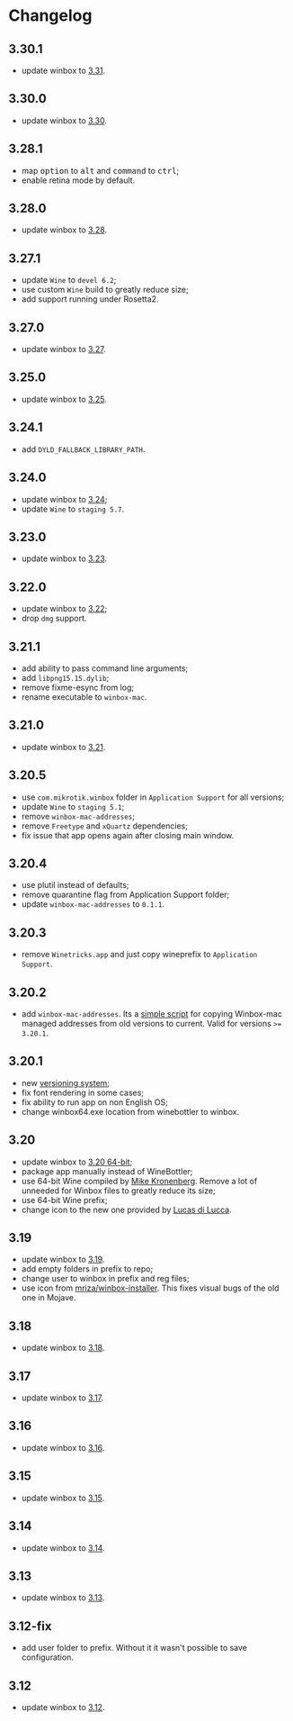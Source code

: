 # Changelog

## 3.30.1

- update winbox to [3.31](https://download.mikrotik.com/winbox/3.31/winbox64.exe).

## 3.30.0

- update winbox to [3.30](https://download.mikrotik.com/winbox/3.30/winbox64.exe).

## 3.28.1

- map <kbd>option</kbd> to <kbd>alt</kbd> and <kbd>command</kbd> to <kbd>ctrl</kbd>;
- enable retina mode by default.

## 3.28.0

- update winbox to [3.28](https://download.mikrotik.com/winbox/3.28/winbox64.exe).

## 3.27.1

- update `Wine` to `devel 6.2`;
- use custom `Wine` build to greatly reduce size;
- add support running under Rosetta2.

## 3.27.0

- update winbox to [3.27](https://download.mikrotik.com/winbox/3.27/winbox64.exe).

## 3.25.0

- update winbox to [3.25](https://download.mikrotik.com/winbox/3.25/winbox64.exe).

## 3.24.1

- add `DYLD_FALLBACK_LIBRARY_PATH`.

## 3.24.0

- update winbox to [3.24](https://download.mikrotik.com/winbox/3.24/winbox64.exe);
- update `Wine` to `staging 5.7`.

## 3.23.0

- update winbox to [3.23](https://download.mikrotik.com/winbox/3.23/winbox64.exe).

## 3.22.0

- update winbox to [3.22](https://download.mikrotik.com/winbox/3.22/winbox64.exe);
- drop `dmg` support.

## 3.21.1

- add ability to pass command line arguments;
- add `libpng15.15.dylib`;
- remove fixme-esync from log;
- rename executable to `winbox-mac`.

## 3.21.0

- update winbox to [3.21](https://download.mikrotik.com/winbox/3.21/winbox64.exe).

## 3.20.5

- use `com.mikrotik.winbox` folder in `Application Support` for all versions;
- update `Wine` to `staging 5.1`;
- remove `winbox-mac-addresses`;
- remove `Freetype` and `xQuartz` dependencies;
- fix issue that app opens again after closing main window.

## 3.20.4

- use plutil instead of defaults;
- remove quarantine flag from Application Support folder;
- update `winbox-mac-addresses` to `0.1.1`.

## 3.20.3

- remove `Winetricks.app` and just copy wineprefix to `Application Support`.

## 3.20.2

- add `winbox-mac-addresses`. Its a [simple script](https://github.com/nrlquaker/winbox-mac-addresses) for copying Winbox-mac managed addresses from old versions to current. Valid for versions `>= 3.20.1`.

## 3.20.1

- new [versioning system](VERSIONING.md);
- fix font rendering in some cases;
- fix ability to run app on non English OS;
- change winbox64.exe location from winebottler to winbox.

## 3.20

- update winbox to [3.20 64-bit](https://download.mikrotik.com/winbox/3.20/winbox64.exe);
- package app manually instead of WineBottler;
- use 64-bit Wine compiled by [Mike Kronenberg](http://winebottler.kronenberg.org/specifications). Remove a lot of unneeded for Winbox files to greatly reduce its size;
- use 64-bit Wine prefix;
- change icon to the new one provided by [Lucas di Lucca](https://github.com/luccaccine).

## 3.19

- update winbox to [3.19](https://download2.mikrotik.com/routeros/winbox/3.19/winbox.exe).
- add empty folders in prefix to repo;
- change user to winbox in prefix and reg files;
- use icon from [mriza/winbox-installer](https://github.com/mriza/winbox-installer/tree/master/icons). This fixes visual bugs of the old one in Mojave.

## 3.18

- update winbox to [3.18](https://download2.mikrotik.com/routeros/winbox/3.18/winbox.exe).

## 3.17

- update winbox to [3.17](https://download2.mikrotik.com/routeros/winbox/3.17/winbox.exe).

## 3.16

- update winbox to [3.16](https://download2.mikrotik.com/routeros/winbox/3.16/winbox.exe).

## 3.15

- update winbox to [3.15](https://download2.mikrotik.com/routeros/winbox/3.15/winbox.exe).

## 3.14

- update winbox to [3.14](https://download2.mikrotik.com/routeros/winbox/3.14/winbox.exe).

## 3.13

- update winbox to [3.13](https://download2.mikrotik.com/routeros/winbox/3.13/winbox.exe).

## 3.12-fix

- add user folder to prefix. Without it it wasn't possible to save configuration.

## 3.12

- update winbox to [3.12](https://download2.mikrotik.com/routeros/winbox/3.12/winbox.exe).
